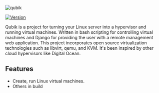 ![qubik](https://i.imgur.com/qx3daI8.png)

[![Version](https://img.shields.io/badge/version-0.1-blue.svg)](https://semver.org)

Qubik is a project for turning your Linux server into a hypervisor and running virtual machines. Written in bash scripting for controlling virtual machines and Django for providing the user with a remote management web application. This project incorporates open source virtualization technologies such as libvirt, qemu, and KVM. It's been inspired by other cloud hypervisors like Digital Ocean.

## Features
- Create, run Linux virtual machines.
- Others in build
 
